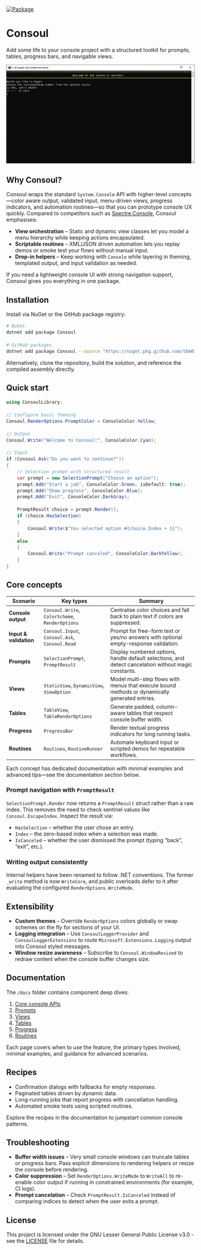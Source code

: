 [![Package](https://github.com/tbm0115/Consoul/actions/workflows/dotnetcore.yml/badge.svg)](https://github.com/tbm0115/Consoul/actions/workflows/dotnetcore.yml)

# Consoul
Add some life to your console project with a structured toolkit for prompts, tables, progress bars, and navigable views.

![Tiny Text Adventures](/Consoul_1.png)

## Why Consoul?
Consoul wraps the standard `System.Console` API with higher-level concepts—color aware output, validated input, menu-driven views, progress indicators, and automation routines—so that you can prototype console UX quickly. Compared to competitors such as [Spectre.Console](https://spectreconsole.net/), Consoul emphasises:

* **View orchestration** – Static and dynamic view classes let you model a menu hierarchy while keeping actions encapsulated.
* **Scriptable routines** – XML/JSON driven automation lets you replay demos or smoke test your flows without manual input.
* **Drop-in helpers** – Keep working with `Console` while layering in theming, templated output, and input validation as needed.

If you need a lightweight console UI with strong navigation support, Consoul gives you everything in one package.

## Installation
Install via NuGet or the GitHub package registry:

```bash
# NuGet
dotnet add package Consoul

# GitHub packages
dotnet add package Consoul --source "https://nuget.pkg.github.com/tbm0115/index.json"
```

Alternatively, clone the repository, build the solution, and reference the compiled assembly directly.

## Quick start
```csharp
using ConsoulLibrary;

// Configure basic theming
Consoul.RenderOptions.PromptColor = ConsoleColor.Yellow;

// Output
Consoul.Write("Welcome to Consoul!", ConsoleColor.Cyan);

// Input
if (Consoul.Ask("Do you want to continue?"))
{
    // Selection prompt with structured result
    var prompt = new SelectionPrompt("Choose an option");
    prompt.Add("Start a job", ConsoleColor.Green, isDefault: true);
    prompt.Add("Show progress", ConsoleColor.Blue);
    prompt.Add("Exit", ConsoleColor.DarkGray);

    PromptResult choice = prompt.Render();
    if (choice.HasSelection)
    {
        Consoul.Write($"You selected option #{choice.Index + 1}");
    }
    else
    {
        Consoul.Write("Prompt canceled", ConsoleColor.DarkYellow);
    }
}
```

## Core concepts
| Scenario | Key types | Summary |
| --- | --- | --- |
| **Console output** | `Consoul.Write`, `ColorScheme`, `RenderOptions` | Centralise color choices and fall back to plain text if colors are suppressed. |
| **Input & validation** | `Consoul.Input`, `Consoul.Ask`, `Consoul.Read` | Prompt for free-form text or yes/no answers with optional empty-response validation. |
| **Prompts** | `SelectionPrompt`, `PromptResult` | Display numbered options, handle default selections, and detect cancelation without magic constants. |
| **Views** | `StaticView`, `DynamicView`, `ViewOption` | Model multi-step flows with menus that execute bound methods or dynamically generated entries. |
| **Tables** | `TableView`, `TableRenderOptions` | Generate padded, column-aware tables that respect console buffer width. |
| **Progress** | `ProgressBar` | Render textual progress indicators for long running tasks. |
| **Routines** | `Routines`, `RoutineRunner` | Automate keyboard input or scripted demos for repeatable workflows. |

Each concept has dedicated documentation with minimal examples and advanced tips—see the documentation section below.

### Prompt navigation with `PromptResult`
`SelectionPrompt.Render` now returns a `PromptResult` struct rather than a raw index. This removes the need to check sentinel values like `Consoul.EscapeIndex`. Inspect the result via:

* `HasSelection` – whether the user chose an entry.
* `Index` – the zero-based index when a selection was made.
* `IsCanceled` – whether the user dismissed the prompt (typing “back”, “exit”, etc.).

### Writing output consistently
Internal helpers have been renamed to follow .NET conventions. The former `_write` method is now `WriteCore`, and public overloads defer to it after evaluating the configured `RenderOptions.WriteMode`.

## Extensibility
* **Custom themes** – Override `RenderOptions` colors globally or swap schemes on the fly for sections of your UI.
* **Logging integration** – Use `ConsoulLoggerProvider` and `ConsoulLoggerExtensions` to route `Microsoft.Extensions.Logging` output into Consoul styled messages.
* **Window resize awareness** – Subscribe to `Consoul.WindowResized` to redraw content when the console buffer changes size.

## Documentation
The `/docs` folder contains component deep dives:

1. [Core console APIs](docs/core-console.md)
2. [Prompts](docs/prompts.md)
3. [Views](docs/views.md)
4. [Tables](docs/tables.md)
5. [Progress](docs/progress.md)
6. [Routines](docs/routines.md)

Each page covers when to use the feature, the primary types involved, minimal examples, and guidance for advanced scenarios.

## Recipes
* Confirmation dialogs with fallbacks for empty responses.
* Paginated tables driven by dynamic data.
* Long-running jobs that report progress with cancellation handling.
* Automated smoke tests using scripted routines.

Explore the recipes in the documentation to jumpstart common console patterns.

## Troubleshooting
* **Buffer width issues** – Very small console windows can truncate tables or progress bars. Pass explicit dimensions to rendering helpers or resize the console before rendering.
* **Color suppression** – Set `RenderOptions.WriteMode` to `WriteAll` to re-enable color output if running in constrained environments (for example, CI logs).
* **Prompt cancelation** – Check `PromptResult.IsCanceled` instead of comparing indices to detect when the user exits a prompt.

## License
This project is licensed under the GNU Lesser General Public License v3.0 - see the [LICENSE](LICENSE) file for details.
